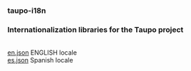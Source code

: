 ### taupo-i18n
### Internationalization libraries for the Taupo project
<br>
<a href="https://github.com/triune/taupo-i18n/blob/master/en.json">en.json</a> ENGLISH locale<br>
<a href="https://github.com/triune/taupo-i18n/blob/master/es.json">es.json</a> Spanish locale<br>
